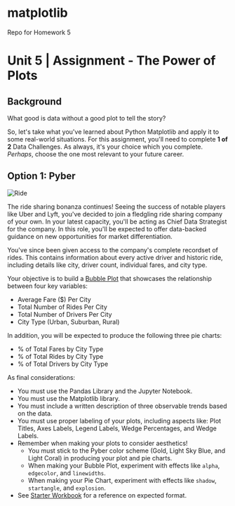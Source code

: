 # matplotlib
Repo for Homework 5

# Unit 5 | Assignment - The Power of Plots

## Background

What good is data without a good plot to tell the story?

So, let's take what you've learned about Python Matplotlib and apply it to some real-world situations. For this assignment, you'll need to complete **1 of 2** Data Challenges. As always, it's your choice which you complete. _Perhaps_, choose the one most relevant to your future career.

## Option 1: Pyber

![Ride](Images/Ride.png)

The ride sharing bonanza continues! Seeing the success of notable players like Uber and Lyft, you've decided to join a fledgling ride sharing company of your own. In your latest capacity, you'll be acting as Chief Data Strategist for the company. In this role, you'll be expected to offer data-backed guidance on new opportunities for market differentiation.

You've since been given access to the company's complete recordset of rides. This contains information about every active driver and historic ride, including details like city, driver count, individual fares, and city type.

Your objective is to build a [Bubble Plot](https://en.wikipedia.org/wiki/Bubble_chart) that showcases the relationship between four key variables:

* Average Fare ($) Per City
* Total Number of Rides Per City
* Total Number of Drivers Per City
* City Type (Urban, Suburban, Rural)

In addition, you will be expected to produce the following three pie charts:

* % of Total Fares by City Type
* % of Total Rides by City Type
* % of Total Drivers by City Type

As final considerations:

* You must use the Pandas Library and the Jupyter Notebook.
* You must use the Matplotlib library.
* You must include a written description of three observable trends based on the data.
* You must use proper labeling of your plots, including aspects like: Plot Titles, Axes Labels, Legend Labels, Wedge Percentages, and Wedge Labels.
* Remember when making your plots to consider aesthetics!
  * You must stick to the Pyber color scheme (Gold, Light Sky Blue, and Light Coral) in producing your plot and pie charts.
  * When making your Bubble Plot, experiment with effects like `alpha`, `edgecolor`, and `linewidths`.
  * When making your Pie Chart, experiment with effects like `shadow`, `startangle`, and `explosion`.
* See [Starter Workbook](Pyber/pyber_starter.ipynb) for a reference on expected format.

